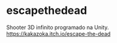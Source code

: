 # escapethedead
Shooter 3D infinito programado na Unity.
<br>https://kakazoka.itch.io/escape-the-dead
